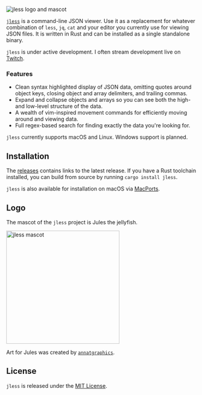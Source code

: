 ![jless logo and mascot](https://raw.githubusercontent.com/PaulJuliusMartinez/jless/master/logo/text-logo-with-mascot.svg)

[`jless`](https://pauljuliusmartinez.github.io/jless/) is a command-line
JSON viewer. Use it as a replacement for whatever combination of `less`,
`jq`, `cat` and your editor you currently use for viewing JSON files. It
is written in Rust and can be installed as a single standalone binary.

`jless` is under active development. I often stream development live on
[Twitch](https://twitch.tv/CodeIsTheEnd).

### Features

- Clean syntax highlighted display of JSON data, omitting quotes around
  object keys, closing object and array delimiters, and trailing commas.
- Expand and collapse objects and arrays so you can see both the high-
  and low-level structure of the data.
- A wealth of vim-inspired movement commands for efficiently moving
  around and viewing data.
- Full regex-based search for finding exactly the data you're looking
  for.

`jless` currently supports macOS and Linux. Windows support is planned.

## Installation

The [releases](https://github.com/PaulJuliusMartinez/jless/releases)
contains links to the latest release. If you have a Rust toolchain
installed, you can build from source by running `cargo install jless`.

`jless` is also available for installation on macOS via [MacPorts](https://ports.macports.org/port/jless/).

## Logo

The mascot of the `jless` project is Jules the jellyfish.

<img style="width: 300px;" alt="jless mascot" src="https://raw.githubusercontent.com/PaulJuliusMartinez/jless/master/logo/mascot.svg">

Art for Jules was created by
[`annatgraphics`](https://www.fiverr.com/annatgraphics).

## License

`jless` is released under the [MIT License](https://github.com/PaulJuliusMartinez/jless/blob/master/LICENSE).
